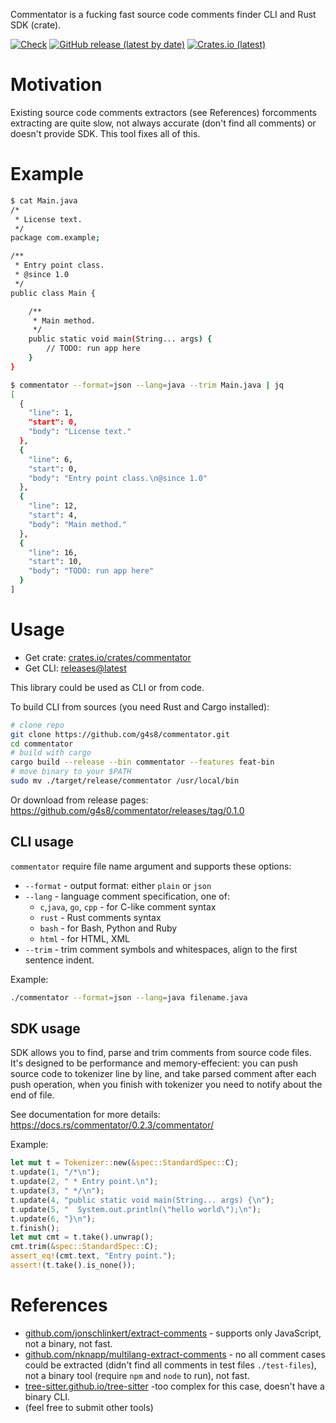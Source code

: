 Commentator is a fucking fast source code comments finder CLI and Rust SDK (crate).

[![Check](https://github.com/g4s8/commentator/actions/workflows/check.yml/badge.svg)](https://github.com/g4s8/commentator/actions/workflows/check.yml)
[![GitHub release (latest by date)](https://img.shields.io/github/downloads/g4s8/commentator/latest/total?label=download%40latest)](https://github.com/g4s8/commentator/releases/latest)
[![Crates.io (latest)](https://img.shields.io/crates/dv/commentator?label=crates.io%40latest)](https://crates.io/crates/commentator)

# Motivation

Existing source code comments extractors (see References) forcomments extracting are quite slow,
not always accurate (don't find all comments) or doesn't provide
SDK. This tool fixes all of this.

# Example

```bash
$ cat Main.java
/*
 * License text.
 */
package com.example;

/**
 * Entry point class.
 * @since 1.0
 */
public class Main {

    /**
     * Main method.
     */
    public static void main(String... args) {
        // TODO: run app here
    }
}

$ commentator --format=json --lang=java --trim Main.java | jq
[
  {
    "line": 1,
    "start": 0,
    "body": "License text."
  },
  {
    "line": 6,
    "start": 0,
    "body": "Entry point class.\n@since 1.0"
  },
  {
    "line": 12,
    "start": 4,
    "body": "Main method."
  },
  {
    "line": 16,
    "start": 10,
    "body": "TODO: run app here"
  }
]
```

# Usage

 - Get crate: [crates.io/crates/commentator](https://crates.io/crates/commentator)
 - Get CLI: [releases@latest](https://github.com/g4s8/commentator/releases/latest)

This library could be used as CLI or from code.

To build CLI from sources (you need Rust and Cargo installed):
```bash
# clone repo
git clone https://github.com/g4s8/commentator.git
cd commentator
# build with cargo
cargo build --release --bin commentator --features feat-bin
# move binary to your $PATH
sudo mv ./target/release/commentator /usr/local/bin
```

Or download from release pages: https://github.com/g4s8/commentator/releases/tag/0.1.0

## CLI usage

`commentator` require file name argument and supports these options:
 - `--format` - output format: either `plain` or `json`
 - `--lang` - language comment specification, one of:
   - `c`,`java`, `go`, `cpp` - for C-like comment syntax
   - `rust` - Rust comments syntax
   - `bash` - for Bash, Python and Ruby
   - `html` - for HTML, XML
 - `--trim` - trim comment symbols and whitespaces, align to the first
   sentence indent.

Example:
```bash
./commentator --format=json --lang=java filename.java
```

## SDK usage

SDK allows you to find, parse and trim comments from source code files. It's designed to be performance and memory-effecient:
you can push source code to tokenizer line by line, and take parsed comment after each push operation, when you finish with tokenizer
you need to notify about the end of file.

See documentation for more details: https://docs.rs/commentator/0.2.3/commentator/

Example:
```rust
let mut t = Tokenizer::new(&spec::StandardSpec::C);
t.update(1, "/*\n");
t.update(2, " * Entry point.\n");
t.update(3, " */\n");
t.update(4, "public static void main(String... args) {\n");
t.update(5, "  System.out.println(\"hello world\");\n");
t.update(6, "}\n");
t.finish();
let mut cmt = t.take().unwrap();
cmt.trim(&spec::StandardSpec::C);
assert_eq!(cmt.text, "Entry point.");
assert!(t.take().is_none());
```

# References

 - [github.com/jonschlinkert/extract-comments](https://github.com/jonschlinkert/extract-comments) - supports only JavaScript, not a binary, not fast.
 - [github.com/nknapp/multilang-extract-comments](https://github.com/nknapp/multilang-extract-comments) - no all comment cases could be extracted (didn't find all comments in test files `./test-files`), not a binary tool (require `npm` and `node` to run), not fast.
 - [tree-sitter.github.io/tree-sitter](https://tree-sitter.github.io/tree-sitter/) -too complex for this case, doesn't have a binary CLI.
 - (feel free to submit other tools)

